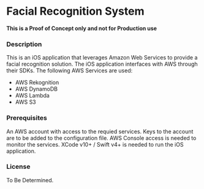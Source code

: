 # Facial Recognition System

**This is a Proof of Concept only and not for Production use**

### Description

This is an iOS application that leverages Amazon Web Services to provide a facial recognition solution. The iOS application interfaces with AWS through their SDKs. The following AWS Services are used:
- AWS Rekognition
- AWS DynamoDB
- AWS Lambda
- AWS S3


### Prerequisites

An AWS account with access to the requied services. Keys to the account are to be added to the configuration file. AWS Console access is needed to monitor the services. XCode v10+ / Swift v4+ is needed to run the iOS application. 


### License

To Be Determined.



 

